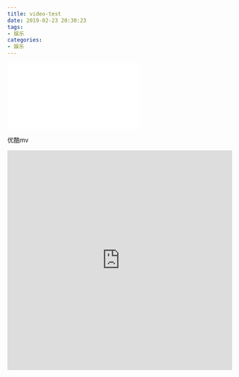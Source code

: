 ```yaml
---
title: video-test
date: 2019-02-23 20:30:23
tags:
- 娱乐
categories:
- 娱乐
---
```


<iframe src="//player.bilibili.com/player.html?aid=44091458&cid=77216986&page=1" scrolling="no" border="0" frameborder="no" framespacing="0" allowfullscreen="true"> </iframe>


优酷mv
<iframe height=498 width=510 src='http://player.youku.com/embed/XNDA3NDQzODMxMg==' frameborder=0 'allowfullscreen'></iframe>
